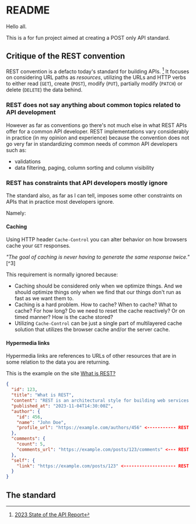 # README

Hello all.

This is a for fun project aimed at creating a POST only API standard.

## Critique of the REST convention

REST convention is a defacto today's standard for building APIs. [^1] It focuses on considering URL paths as *resources*, utilizing the URLs and HTTP verbs to either read (`GET`), create (`POST`), modify (`PUT`), partially modify (`PATCH`) or delete (`DELETE`) the data behind.

### REST does not say anything about common topics related to API development

However as far as conventions go there's not much else in what REST APIs offer for a common API developer. REST implementations vary considerably in practice (in my opinion and experience) because the convention does not go very far in standardizing common needs of common API developers such as:

- validations
- data filtering, paging, column sorting and column visibility

### REST has constraints that API developers mostly ignore
The standard also, as far as I can tell, imposes some other constraints on APIs that in practice most developers ignore.

Namely:

#### Caching

Using HTTP header `Cache-Control` you can alter behavior on how browsers cache your `GET` responses.

*"The goal of caching is never having to generate the same response twice."* [^3]

This requirement is normally ignored because:
- Caching should be considered only when we optimize things. And we should optimize things only when we find that our things don't run as fast as we want them to.
- Caching is a hard problem. How to cache? When to cache? What to cache? For how long? Do we need to reset the cache reactively? Or on timed manner? How is the cache stored?
- Utilizing `Cache-Control` can be just a single part of multilayered cache solution that utilizes the browser cache and/or the server cache.

#### Hypermedia links

Hypermedia links are references to URLs of other resources that are in some relation to the data you are returning.

This is the example on the site [What is REST?](https://restfulapi.net/)

```json
{
  "id": 123,
  "title": "What is REST",
  "content": "REST is an architectural style for building web services...",
  "published_at": "2023-11-04T14:30:00Z",
  "author": {
    "id": 456,
    "name": "John Doe",
    "profile_url": "https://example.com/authors/456" <----------- REST link
  },
  "comments": {
    "count": 5,
    "comments_url": "https://example.com/posts/123/comments" <--- REST link
  },
  "self": {
    "link": "https://example.com/posts/123" <-------------------- REST link
  }
}
```






## The standard

[^1]: [2023 State of the API Report](https://www.postman.com/state-of-api/api-technologies/#:~:text=While%20REST%20remains%20the%20most,and%2092%25%20the%20year%20prior.)
[^2]: [How to understand "RESTful API is stateless"?](https://stackoverflow.com/questions/34130036/how-to-understand-restful-api-is-stateless)
[^3:] [Caching your REST API](https://restcookbook.com/Basics/caching/)
